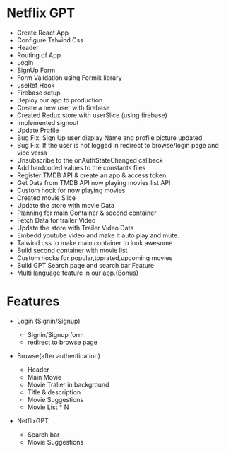 # Netflix GPT

- Create React App
- Configure Talwind Css 
- Header
- Routing of App
- Login
- SignUp Form
- Form Validation using Formik library
- useRef Hook
- Firebase setup
- Deploy our app  to production
- Create a new user with firebase
- Created Redux store with userSlice (using firebase)
- Implemented signout
- Update Profile
- Bug Fix: Sign Up user display Name and profile picture updated
- Bug Fix: If the user is not logged in redirect to browse/login page and vice versa
- Unsubscribe to the onAuthStateChanged callback
- Add hardcoded values to the constants files
- Register TMDB API & create  an app & access token
- Get  Data from TMDB API now playing movies list API
- Custom hook for now playing movies 
- Created movie Slice
- Update the store with movie Data
- Planning for main Container & second container
- Fetch Data for trailer Video
- Update the store with Trailer Video Data
- Embedd youtube video and make it auto play and mute.
- Talwind css to make main container to look awesome
- Build second container with movie list
- Custom hooks for popular,toprated,upcoming movies
- Build GPT Search page and search bar Feature
- Multi language feature in our app.(Bonus)


# Features

- Login (Signin/Signup)
  - Signin/Signup form
  - redirect to browse page

- Browse(after authentication)
  - Header
  - Main Movie
  - Movie Tralier in background
  - Title & description
  - Movie Suggestions
  - Movie List * N
- NetflixGPT
  - Search bar
  - Movie Suggestions
